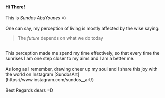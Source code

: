 #### Hi There!
This is *Sundos AbuYounes* =) <br>
<br>
One can say, my perception of living is mostly affected by the wise saying: <br>
 > The *future* depends on what we do today
<br>
This perception made me spend my time effectively, so that every time the sunrises I am one step closer to my aims and I am a better me.<br>
<br>
As long as I remember, drawing cheer up my soul and I share this joy with the world on Instagram [SundosArt](https://www.instagram.com/sundos__art/)<br>
<br>
Best Regards dears =D
